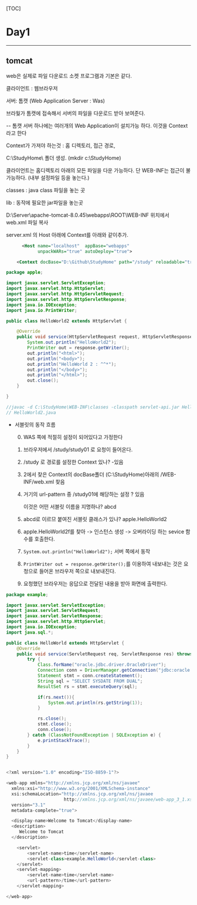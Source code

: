 [TOC]

# Day1

---

## tomcat

web은 실제로 파일 다운로드  소켓 프로그램과 기본은 같다.



클라이언트 : 웹브라우저

서버: 톰캣 (Web Application Server : Was)

브라웢가 톰캣에 접속해서 서버의 파일을 다운로드 받아 보여준다.

-- 톰캣 서버 하나에는 여러개의 Web Application이 설치가능 하다. 이것을 Context라고 한다

Context가 가져야 하는것 : 홈 디렉토리, 접근 경로, 

C:\StudyHome\ 폴더 생성. (mkdir c:\StudyHome)



클라이언트는 홈디렉토리 아래의 모든 파일을 다운 가능하다. 단 WEB-INF는 접근이 불가능하다. (내부 설정파일 등을 놓는다.)

classes : java class 파일을 놓는 곳

lib : 동작에 필요한 jar파일을 놓는곳

D:\Server\apache-tomcat-8.0.45\webapps\ROOT\WEB-INF 위치에서 web.xml 파일 복사

server.xml 의 Host 아래에 Context를 아래와 같이추가.

```xml
      <Host name="localhost"  appBase="webapps"
            unpackWARs="true" autoDeploy="true">

	<Context docBase="D:\Github\StudyHome" path="/study" reloadable="true"></Context>

```

```java
package apple;

import javax.servlet.ServletException;
import javax.servlet.http.HttpServlet;
import javax.servlet.http.HttpServletRequest;
import javax.servlet.http.HttpServletResponse;
import java.io.IOException;
import java.io.PrintWriter;

public class HelloWorld2 extends HttpServlet {

    @Override
    public void service(HttpServletRequest request, HttpServletResponse response) throws IOException, ServletException {
        System.out.println("HelloWorld2");
        PrintWriter out = response.getWriter();
        out.println("<html>");
        out.println("<body>");
        out.println("HelloWorld 2 : ^^*");
        out.println("</body>");
        out.println("</html>");
        out.close();
    }

}
```

```java
//javac -d C:\StudyHome\WEB-INF\classes -classpath servlet-api.jar HelloWorld2.java
// HelloWorld2.java
```

- 서블릿의 동작 흐름

  0. WAS 쪽에 적절히 설정이 되어있다고 가정한다

  1. 브라우저에서 /study/study01 로 요청이 들어온다.

  2. /study 로 경로를 설정한 Context 있나? -있음

  3. 2에서 찾은 Context의 docBase폴더 (C:\StudyHome)아래의 /WEB-INF/web.xml 찾음

  4. 거기의 url-pattern 중  /study01에 해당하는 설정 ? 있음

     이것은 어떤 서블릿 이름을 지명하나? abcd

  5. abcd로 이르므 붙여진 서블릿 클래스가 있나? apple.HelloWorld2

  6. apple.HelloWorld2f를 찾아 -> 인스턴스 생성 -> 오버라이딩 하는 sevice 함수를 호출한다.

  7. `System.out.println("HelloWorld2");` 서버 쪽에서 동작

  8. `PrintWriter out = response.getWriter();`를 이용하여 내보내는 것은 요청으로 들어온 브라우저 쪽으로 내보내진다.

  9. 요청했던 브라우저는 응답으로 전달된 내용을 받아 화면에 출력한다.

```java
package example;

import javax.servlet.ServletException;
import javax.servlet.ServletRequest;
import javax.servlet.ServletResponse;
import javax.servlet.http.HttpServlet;
import java.io.IOException;
import java.sql.*;

public class HelloWorld extends HttpServlet {
    @Override
    public void service(ServletRequest req, ServletResponse res) throws ServletException, IOException {
        try {
            Class.forName("oracle.jdbc.driver.OracleDriver");
            Connection conn = DriverManager.getConnection("jdbc:oracle:thin:@localhost:1521:orcl", "hr", "hr");
            Statement stmt = conn.createStatement();
            String sql = "SELECT SYSDATE FROM DUAL";
            ResultSet rs = stmt.executeQuery(sql);

            if(rs.next()){
                System.out.println(rs.getString(1));
            }

            rs.close();
            stmt.close();
            conn.close();
        } catch (ClassNotFoundException | SQLException e) {
            e.printStackTrace();
        }
    }
}

```

```java

<?xml version="1.0" encoding="ISO-8859-1"?>

<web-app xmlns="http://xmlns.jcp.org/xml/ns/javaee"
  xmlns:xsi="http://www.w3.org/2001/XMLSchema-instance"
  xsi:schemaLocation="http://xmlns.jcp.org/xml/ns/javaee
                      http://xmlns.jcp.org/xml/ns/javaee/web-app_3_1.xsd"
  version="3.1"
  metadata-complete="true">

  <display-name>Welcome to Tomcat</display-name>
  <description>
     Welcome to Tomcat
  </description>

    <servlet>
        <servlet-name>time</servlet-name>
        <servlet-class>example.HelloWorld</servlet-class>
    </servlet>
    <servlet-mapping>
        <servlet-name>time</servlet-name>
        <url-pattern>/time</url-pattern>
    </servlet-mapping>

</web-app>

```

